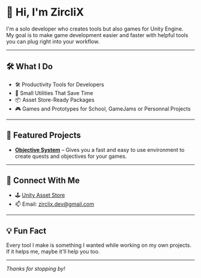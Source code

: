 # 👋 Hi, I'm ZircliX

I'm a solo developer who creates tools but also games for Unity Engine.  
My goal is to make game development easier and faster with helpful tools you can plug right into your workflow.

---

## 🛠️ What I Do
- 🛠️ Productivity Tools for Developers
- 🧪 Small Utilities That Save Time
- 📦 Asset Store-Ready Packages
- 🎮 Games and Prototypes for School, GameJams or Personnal Projects 
---

## 🔧 Featured Projects
- **[Objective System](https://github.com/ZircliX/ZCX-Zecex/tree/main/Assets/Scripts/ObjectiveSystem)** – Gives you a fast and easy to use environment to create quests and objectives for your games.    

---

## 🚀 Connect With Me
- 🕹️ [Unity Asset Store](https://assetstore.unity.com/publishers/118816)  
- 📫 Email: zirclix.dev@gmail.com 

---

## 💡 Fun Fact
Every tool I make is something I wanted while working on my own projects.  
If it helps me, maybe it'll help you too.

---

*Thanks for stopping by!*

